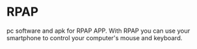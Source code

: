 # RPAP
pc software and apk for RPAP APP. With RPAP you can use your smartphone to control your computer's mouse and keyboard.
